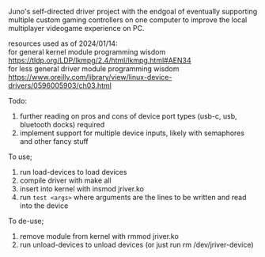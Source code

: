 Juno's self-directed driver project with the endgoal of eventually supporting multiple custom gaming controllers on one computer to improve the local multiplayer videogame experience on PC.

resources used as of 2024/01/14: </br>
for general kernel module programming wisdom https://tldp.org/LDP/lkmpg/2.4/html/lkmpg.html#AEN34 </br>
for less general driver module programming wisdom https://www.oreilly.com/library/view/linux-device-drivers/0596005903/ch03.html

Todo:
1. further reading on pros and cons of device port types (usb-c, usb, bluetooth docks) required
2. implement support for multiple device inputs, likely with semaphores and other fancy stuff

To use;

1. run load-devices to load devices
2. compile driver with make all
3. insert into kernel with insmod jriver.ko
4. run ```test <args>``` where arguments are the lines to be written and read into the device

To de-use;

1. remove module from kernel with rmmod jriver.ko
2. run unload-devices to unload devices (or just run rm /dev/jriver-device)


